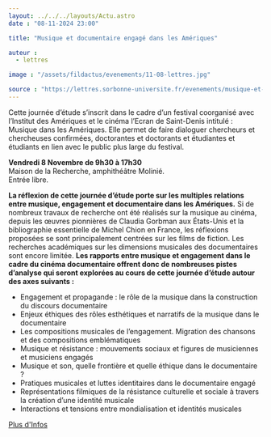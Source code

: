 ```yaml
---
layout: ../../../layouts/Actu.astro
date : "08-11-2024 23:00"

title: "Musique et documentaire engagé dans les Amériques"

auteur :
  - lettres

image : "/assets/fildactus/evenements/11-08-lettres.jpg"

source : "https://lettres.sorbonne-universite.fr/evenements/musique-et-documentaire-engage-dans-les-ameriques"
---
```


Cette journée d’étude s’inscrit dans le cadre d’un festival coorganisé avec l’Institut des Amériques et le cinéma l’Ecran de Saint-Denis intitulé : Musique dans les Amériques. Elle permet de faire dialoguer chercheurs et chercheuses confirmées, doctorantes et doctorants et étudiantes et étudiants en lien avec le public plus large du festival.

__Vendredi 8 Novembre de 9h30 à 17h30__  
Maison de la Recherche, amphithéâtre Molinié.  
Entrée libre.

__La réflexion de cette journée d’étude porte sur les multiples relations entre musique, engagement et documentaire dans les Amériques.__  Si de nombreux travaux de recherche ont  été  réalisés  sur  la  musique  au  cinéma,  depuis  les  œuvres  pionnières de  Claudia  Gorbman aux  États-Unis  et  la  bibliographie  essentielle  de  Michel  Chion en France, les réflexions proposées se sont principalement centrées  sur  les  films  de fiction. Les recherches académiques sur les dimensions musicales des documentaires sont encore limitée. __Les rapports entre musique et engagement dans le cadre du cinéma documentaire offrent donc de nombreuses pistes d’analyse qui seront explorées au cours de cette journée d’étude autour des axes suivants :__

- Engagement et propagande : le rôle de la musique dans la construction du discours documentaire  
- Enjeux éthiques des rôles esthétiques et narratifs de la musique dans le documentaire  
- Les compositions musicales de l’engagement. Migration des chansons et des compositions emblématiques  
- Musique et résistance : mouvements sociaux et figures de musiciennes et musiciens engagés  
- Musique et son, quelle frontière et quelle éthique dans le documentaire ?  
- Pratiques musicales et luttes identitaires dans le documentaire engagé  
- Représentations filmiques de la résistance culturelle et sociale à travers la création d’une identité musicale  
- Interactions et tensions entre mondialisation et identités musicales

[Plus d'Infos](https://lettres.sorbonne-universite.fr/evenements/musique-et-documentaire-engage-dans-les-ameriques)